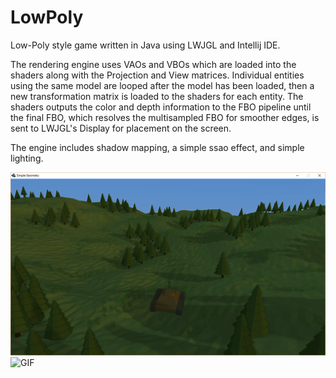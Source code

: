 # LowPoly
Low-Poly style game written in Java using LWJGL and Intellij IDE.

The rendering engine uses VAOs and VBOs which are loaded into the shaders along with the Projection and View matrices. Individual entities using the same model are looped after the model has been loaded, then a new transformation matrix is loaded to the shaders for each entity. The shaders outputs the color and depth information to the FBO pipeline until the final FBO, which resolves the multisampled FBO for smoother edges, is sent to LWJGL's Display for placement on the screen.

The engine includes shadow mapping, a simple ssao effect, and simple lighting.

![In-Game Screenshot](https://github.com/ninthworld/LowPoly/blob/master/screenshots/screenshot1.png)
![GIF](https://giant.gfycat.com/SecondTartAlaskankleekai.gif)
